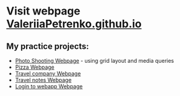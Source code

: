 # Visit webpage <a href="https://ValeriiaPetrenko.github.io" target="blank">ValeriiaPetrenko.github.io</a>
## My practice projects:
* [Photo Shooting Webpage](/practice_01/main.html) - using grid layout and media queries
* [Pizza Webpage](/practice_02/home.html)
* [Travel company Webpage](/practice_03/main.html)
* [Travel notes Webpage](/practice_04/main.html)
* [Login to webapp Webpage](/practice_05/login.html)
